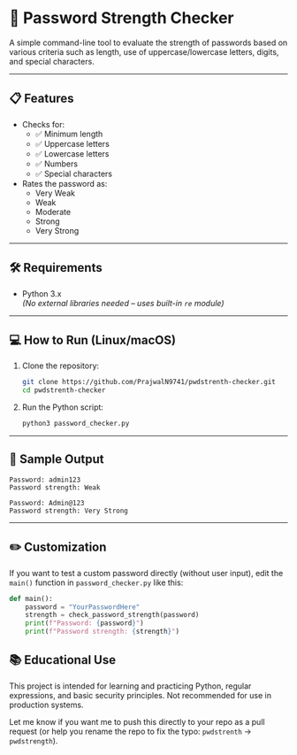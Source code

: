 
# 🔐 Password Strength Checker

A simple command-line tool to evaluate the strength of passwords based on various criteria such as length, use of uppercase/lowercase letters, digits, and special characters.

---

## 📋 Features

- Checks for:
  - ✅ Minimum length
  - ✅ Uppercase letters
  - ✅ Lowercase letters
  - ✅ Numbers
  - ✅ Special characters
- Rates the password as:
  - Very Weak
  - Weak
  - Moderate
  - Strong
  - Very Strong

---

## 🛠️ Requirements

- Python 3.x  
  *(No external libraries needed – uses built-in `re` module)*

---

## 💻 How to Run (Linux/macOS)

1. Clone the repository:
   ```bash
   git clone https://github.com/PrajwalN9741/pwdstrenth-checker.git
   cd pwdstrenth-checker


2. Run the Python script:

   ```bash
   python3 password_checker.py
   ```

---

## 🧪 Sample Output

```
Password: admin123
Password strength: Weak
```

```
Password: Admin@123
Password strength: Very Strong
```

---

## ✏️ Customization

If you want to test a custom password directly (without user input), edit the `main()` function in `password_checker.py` like this:

```python
def main():
    password = "YourPasswordHere"
    strength = check_password_strength(password)
    print(f"Password: {password}")
    print(f"Password strength: {strength}")
```


## 📚 Educational Use

This project is intended for learning and practicing Python, regular expressions, and basic security principles. Not recommended for use in production systems.




Let me know if you want me to push this directly to your repo as a pull request (or help you rename the repo to fix the typo: `pwdstrenth` → `pwdstrength`).
```
